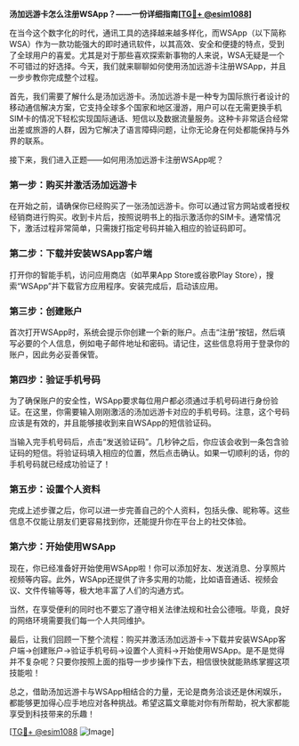 **汤加远游卡怎么注册WSApp？——一份详细指南[[TG💪+ @esim1088](https://t.me/s/esim1088)]**

在当今这个数字化的时代，通讯工具的选择越来越多样化，而WSApp（以下简称WSA）作为一款功能强大的即时通讯软件，以其高效、安全和便捷的特点，受到了全球用户的喜爱。尤其是对于那些喜欢探索新事物的人来说，WSA无疑是一个不可错过的好选择。今天，我们就来聊聊如何使用汤加远游卡注册WSApp，并且一步步教你完成整个过程。

首先，我们需要了解什么是汤加远游卡。汤加远游卡是一种专为国际旅行者设计的移动通信解决方案，它支持全球多个国家和地区漫游，用户可以在无需更换手机SIM卡的情况下轻松实现国际通话、短信以及数据流量服务。这种卡非常适合经常出差或旅游的人群，因为它解决了语言障碍问题，让你无论身在何处都能保持与外界的联系。

接下来，我们进入正题——如何用汤加远游卡注册WSApp呢？

### 第一步：购买并激活汤加远游卡

在开始之前，请确保你已经购买了一张汤加远游卡。你可以通过官方网站或者授权经销商进行购买。收到卡片后，按照说明书上的指示激活你的SIM卡。通常情况下，激活过程非常简单，只需拨打指定号码并输入相应的验证码即可。

### 第二步：下载并安装WSApp客户端

打开你的智能手机，访问应用商店（如苹果App Store或谷歌Play Store），搜索“WSApp”并下载官方应用程序。安装完成后，启动该应用。

### 第三步：创建账户

首次打开WSApp时，系统会提示你创建一个新的账户。点击“注册”按钮，然后填写必要的个人信息，例如电子邮件地址和密码。请记住，这些信息将用于登录你的账户，因此务必妥善保管。

### 第四步：验证手机号码

为了确保账户的安全性，WSApp要求每位用户都必须通过手机号码进行身份验证。在这里，你需要输入刚刚激活的汤加远游卡对应的手机号码。注意，这个号码应该是有效的，并且能够接收到来自WSApp的短信验证码。

当输入完手机号码后，点击“发送验证码”。几秒钟之后，你应该会收到一条包含验证码的短信。将验证码填入相应的位置，然后点击确认。如果一切顺利的话，你的手机号码就已经成功验证了！

### 第五步：设置个人资料

完成上述步骤之后，你可以进一步完善自己的个人资料，包括头像、昵称等。这些信息不仅能让朋友们更容易找到你，还能提升你在平台上的社交体验。

### 第六步：开始使用WSApp

现在，你已经准备好开始使用WSApp啦！你可以添加好友、发送消息、分享照片视频等内容。此外，WSApp还提供了许多实用的功能，比如语音通话、视频会议、文件传输等等，极大地丰富了人们的沟通方式。

当然，在享受便利的同时也不要忘了遵守相关法律法规和社会公德哦。毕竟，良好的网络环境需要我们每一个人共同维护。

最后，让我们回顾一下整个流程：购买并激活汤加远游卡→下载并安装WSApp客户端→创建账户→验证手机号码→设置个人资料→开始使用WSApp。是不是觉得并不复杂呢？只要你按照上面的指导一步步操作下去，相信很快就能熟练掌握这项技能啦！

总之，借助汤加远游卡与WSApp相结合的力量，无论是商务洽谈还是休闲娱乐，都能够更加得心应手地应对各种挑战。希望这篇文章能对你有所帮助，祝大家都能享受到科技带来的乐趣！

[[TG💪+ @esim1088](https://t.me/s/esim1088) ![Image](https://i.postimg.cc/4NQfJmqS/Snipaste-2025-05-13-00-14-12.png)]